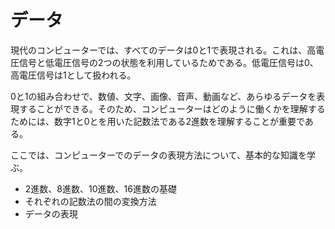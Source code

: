 # データ

現代のコンピューターでは、すべてのデータは0と1で表現される。これは、高電圧信号と低電圧信号の2つの状態を利用しているためである。低電圧信号は0、高電圧信号は1として扱われる。

0と1の組み合わせで、数値、文字、画像、音声、動画など、あらゆるデータを表現することができる。そのため、コンピューターはどのように働くかを理解するためには、数字1と0とを用いた記数法である2進数を理解することが重要である。

ここでは、コンピューターでのデータの表現方法について、基本的な知識を学ぶ。

- 2進数、8進数、10進数、16進数の基礎
- それぞれの記数法の間の変換方法
- データの表現